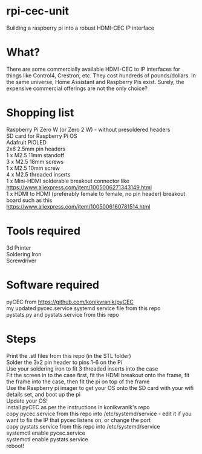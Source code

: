 # rpi-cec-unit
Building a raspberry pi into a robust HDMI-CEC IP interface

# What?
There are some commercially available HDMI-CEC to IP interfaces for things like Control4, Crestron, etc. They cost hundreds of pounds/dollars. In the same universe, Home Assistant and Raspberry Pis exist. Surely, the expensive commercial offerings are not the only choice?

# Shopping list
Raspberry Pi Zero W (or Zero 2 W) - without presoldered headers  
SD card for Raspberry Pi OS  
Adafruit PiOLED  
2x6 2.5mm pin headers  
1 x M2.5 11mm standoff  
3 x M2.5 18mm screws  
1 x M2.5 10mm screw  
4 x M2.5 threaded inserts  
1 x Mini-HDMI solderable breakout connector like https://www.aliexpress.com/item/1005006271343149.html  
1 x HDMI to HDMI (preferably female to female, no pin header) breakout board such as this https://www.aliexpress.com/item/1005006160781514.html  

# Tools required
3d Printer  
Soldering Iron  
Screwdriver  

# Software required
pyCEC from https://github.com/konikvranik/pyCEC  
my updated pycec.service systemd service file from this repo  
pystats.py and pystats.service from this repo  

# Steps
Print the .stl files from this repo (in the STL folder)  
Solder the 3x2 pin header to pins 1-6 on the Pi  
Use your soldering iron to fit 3 threaded inserts into the case  
Fit the screen in to the case first, fit the HDMI breakout onto the frame, fit the frame into the case, then fit the pi on top of the frame  
Use the Raspberry pi imager to get your OS onto the SD card with your wifi details set, and boot up the pi  
Update your OS!  
install pyCEC as per the instructions in konikvranik's repo  
copy pycec.service from this repo into /etc/systemd/service - edit it if you want to fix the IP that pycec listens on, or change the port  
copy pystats.service from this repo into /etc/systemd/service  
systemctl enable pycec.service  
systemctl enable pystats.service  
reboot!  
